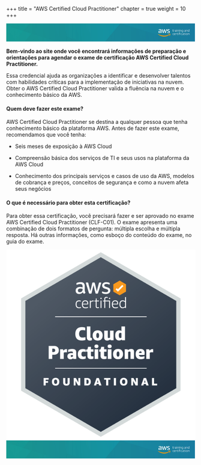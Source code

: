 +++ 
title = "AWS Certified Cloud Practitioner" 
chapter = true 
weight = 10
+++

<img src="images/logo-bar.png" alt="drawing"/>

**Bem-vindo ao site onde você encontrará informações de preparação e orientações para agendar o exame de certificação AWS Certified Cloud Practitioner.**

Essa credencial ajuda as organizações a identificar e desenvolver talentos com habilidades críticas para a implementação de iniciativas na nuvem. Obter o AWS Certified Cloud Practitioner valida a fluência na nuvem e o conhecimento básico da AWS.

#### Quem deve fazer este exame?

AWS Certified Cloud Practitioner se destina a qualquer pessoa que tenha conhecimento básico da plataforma AWS. Antes de fazer este exame, recomendamos que você tenha:

- Seis meses de exposição à AWS Cloud

- Compreensão básica dos serviços de TI e seus usos na plataforma da AWS Cloud

- Conhecimento dos principais serviços e casos de uso da AWS, modelos de cobrança e preços, conceitos de segurança e como a nuvem afeta seus negócios

#### O que é necessário para obter esta certificação?

Para obter essa certificação, você precisará fazer e ser aprovado no exame AWS Certified Cloud Practitioner (CLF-C01). O exame apresenta uma combinação de dois formatos de pergunta: múltipla escolha e múltipla resposta. Há outras informações, como esboço do conteúdo do exame, no guia do exame.

<img src="images/ccp-logo.png" alt="drawing"/>

<img src="images/logo-bar.png" alt="drawing"/>